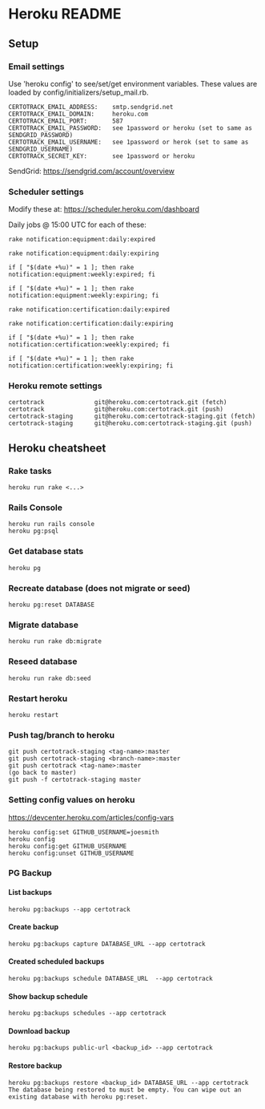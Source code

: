 Heroku README
============

## Setup

### Email settings

Use 'heroku config' to see/set/get environment variables.
These values are loaded by config/initializers/setup_mail.rb.

    CERTOTRACK_EMAIL_ADDRESS:    smtp.sendgrid.net
    CERTOTRACK_EMAIL_DOMAIN:     heroku.com
    CERTOTRACK_EMAIL_PORT:       587
    CERTOTRACK_EMAIL_PASSWORD:   see 1password or heroku (set to same as SENDGRID_PASSWORD)
    CERTOTRACK_EMAIL_USERNAME:   see 1password or herok (set to same as SENDGRID_USERNAME)
    CERTOTRACK_SECRET_KEY:       see 1password or heroku

SendGrid: https://sendgrid.com/account/overview

### Scheduler settings

Modify these at: https://scheduler.heroku.com/dashboard

Daily jobs @ 15:00 UTC for each of these:

    rake notification:equipment:daily:expired

    rake notification:equipment:daily:expiring

    if [ "$(date +%u)" = 1 ]; then rake notification:equipment:weekly:expired; fi

    if [ "$(date +%u)" = 1 ]; then rake notification:equipment:weekly:expiring; fi

    rake notification:certification:daily:expired

    rake notification:certification:daily:expiring

    if [ "$(date +%u)" = 1 ]; then rake notification:certification:weekly:expired; fi

    if [ "$(date +%u)" = 1 ]; then rake notification:certification:weekly:expiring; fi

### Heroku remote settings
    certotrack              git@heroku.com:certotrack.git (fetch)
    certotrack              git@heroku.com:certotrack.git (push)
    certotrack-staging      git@heroku.com:certotrack-staging.git (fetch)
    certotrack-staging      git@heroku.com:certotrack-staging.git (push)

## Heroku cheatsheet

### Rake tasks
    heroku run rake <...>

### Rails Console
    heroku run rails console
    heroku pg:psql

### Get database stats
    heroku pg

### Recreate database (does not migrate or seed)
    heroku pg:reset DATABASE

### Migrate database
    heroku run rake db:migrate

### Reseed database
    heroku run rake db:seed

### Restart heroku
    heroku restart

### Push tag/branch to heroku
    git push certotrack-staging <tag-name>:master
    git push certotrack-staging <branch-name>:master
    git push certotrack <tag-name>:master
    (go back to master)
    git push -f certotrack-staging master

### Setting config values on heroku

https://devcenter.heroku.com/articles/config-vars

    heroku config:set GITHUB_USERNAME=joesmith
    heroku config
    heroku config:get GITHUB_USERNAME
    heroku config:unset GITHUB_USERNAME

### PG Backup

#### List backups
    heroku pg:backups --app certotrack

#### Create backup
    heroku pg:backups capture DATABASE_URL --app certotrack

#### Created scheduled backups
    heroku pg:backups schedule DATABASE_URL  --app certotrack

#### Show backup schedule
    heroku pg:backups schedules --app certotrack

#### Download backup
    heroku pg:backups public-url <backup_id> --app certotrack

#### Restore backup
    heroku pg:backups restore <backup_id> DATABASE_URL --app certotrack
    The database being restored to must be empty. You can wipe out an existing database with heroku pg:reset.
